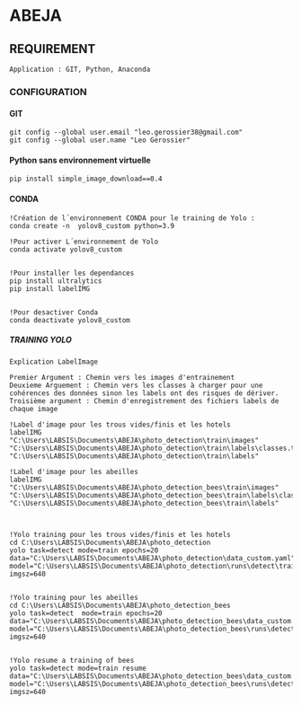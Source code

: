 # ABEJA

## REQUIREMENT 

    Application : GIT, Python, Anaconda

### CONFIGURATION 

#### GIT 

    git config --global user.email "leo.gerossier38@gmail.com"
    git config --global user.name "Leo Gerossier"


#### Python sans environnement virtuelle 

    pip install simple_image_download==0.4   




#### CONDA 

    !Création de l´environnement CONDA pour le training de Yolo : 
    conda create -n  yolov8_custom python=3.9

    !Pour activer L´environnement de Yolo
    conda activate yolov8_custom  


    !Pour installer les dependances
    pip install ultralytics
    pip install labelIMG  


    !Pour desactiver Conda 
    conda deactivate yolov8_custom  




##### TRAINING YOLO  

    Explication LabelImage 

    Premier Argument : Chemin vers les images d'entrainement 
    Deuxieme Arguement : Chemin vers les classes à charger pour une cohérences des données sinon les labels ont des risques de dériver.
    Troisième argument : Chemin d'enregistrement des fichiers labels de chaque image

    !Label d'image pour les trous vides/finis et les hotels 
    labelIMG "C:\Users\LABSIS\Documents\ABEJA\photo_detection\train\images" "C:\Users\LABSIS\Documents\ABEJA\photo_detection\train\labels\classes.txt" "C:\Users\LABSIS\Documents\ABEJA\photo_detection\train\labels"
    
    !Label d'image pour les abeilles 
    labelIMG "C:\Users\LABSIS\Documents\ABEJA\photo_detection_bees\train\images" "C:\Users\LABSIS\Documents\ABEJA\photo_detection_bees\train\labels\classes.txt" "C:\Users\LABSIS\Documents\ABEJA\photo_detection_bees\train\labels"
    
    

    !Yolo training pour les trous vides/finis et les hotels
    cd C:\Users\LABSIS\Documents\ABEJA\photo_detection
    yolo task=detect mode=train epochs=20 data="C:\Users\LABSIS\Documents\ABEJA\photo_detection\data_custom.yaml" model="C:\Users\LABSIS\Documents\ABEJA\photo_detection\runs\detect\train8\weights\best.pt" imgsz=640   


    !Yolo training pour les abeilles 
    cd C:\Users\LABSIS\Documents\ABEJA\photo_detection_bees
    yolo task=detect  mode=train epochs=20 data="C:\Users\LABSIS\Documents\ABEJA\photo_detection_bees\data_custom.yaml" model="C:\Users\LABSIS\Documents\ABEJA\photo_detection_bees\runs\detect\train2\weights\best.pt"  imgsz=640   


    !Yolo resume a training of bees
    yolo task=detect mode=train resume data="C:\Users\LABSIS\Documents\ABEJA\photo_detection_bees\data_custom.yaml" model="C:\Users\LABSIS\Documents\ABEJA\photo_detection_bees\runs\detect\train6\weights\last.pt"  imgsz=640 